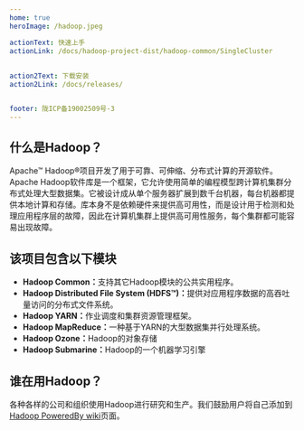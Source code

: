 ```yaml
---
home: true
heroImage: /hadoop.jpeg

actionText: 快速上手 
actionLink: /docs/hadoop-project-dist/hadoop-common/SingleCluster
	
	
action2Text: 下载安装
action2Link: /docs/releases/


footer: 陇ICP备19002509号-3
---
```


<div class="features">
  <div class="feature">
    <h2>什么是Hadoop？</h2>
    <p>Apache™ Hadoop®项目开发了用于可靠、可伸缩、分布式计算的开源软件。
Apache Hadoop软件库是一个框架，它允许使用简单的编程模型跨计算机集群分布式处理大型数据集。它被设计成从单个服务器扩展到数千台机器，每台机器都提供本地计算和存储。库本身不是依赖硬件来提供高可用性，而是设计用于检测和处理应用程序层的故障，因此在计算机集群上提供高可用性服务，每个集群都可能容易出现故障。</p>
  </div>
  <div class="feature">
    <h2>该项目包含以下模块</h2>
		<p>
      <ul>
        <li><b>Hadoop Common：</b>支持其它Hadoop模块的公共实用程序。</li>
        <li><b>Hadoop Distributed File System (HDFS™)：</b>提供对应用程序数据的高吞吐量访问的分布式文件系统。</li>
        <li><b>Hadoop YARN：</b>作业调度和集群资源管理框架。</li>
        <li><b>Hadoop MapReduce：</b>一种基于YARN的大型数据集并行处理系统。</li>
        <li><b>Hadoop Ozone：</b>Hadoop的对象存储</li>
        <li><b>Hadoop Submarine：</b>Hadoop的一个机器学习引擎</li>
      </ul>
    </p>
  </div>
  <div class="feature">
    <h2>谁在用Hadoop？</h2>
    <p>各种各样的公司和组织使用Hadoop进行研究和生产。我们鼓励用户将自己添加到<a href='https://cwiki.apache.org/confluence/display/hadoop/PoweredBy'>Hadoop PoweredBy wiki</a>页面。</p>
  </div>
</div>